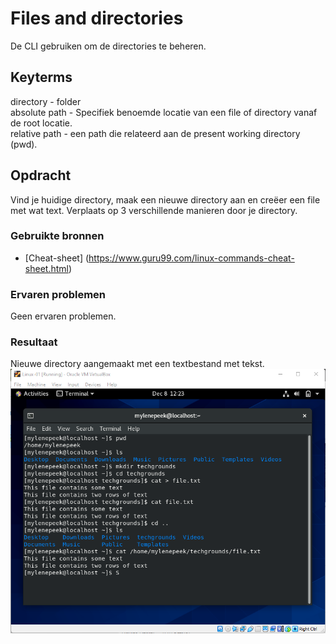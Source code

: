 # Files and directories
De CLI gebruiken om de directories te beheren. 

## Keyterms
directory - folder <br/>
absolute path - Specifiek benoemde locatie van een file of directory vanaf de root locatie. <br/>
relative path - een path die relateerd aan de present working directory (pwd).

## Opdracht
Vind je huidige directory, maak een nieuwe directory aan en creëer een file met wat text. Verplaats op 3 verschillende manieren door je directory. 

### Gebruikte bronnen
- [Cheat-sheet] (https://www.guru99.com/linux-commands-cheat-sheet.html)

### Ervaren problemen
Geen ervaren problemen. 

### Resultaat
Nieuwe directory aangemaakt met een textbestand met tekst. 
![files-directories](../00_includes/01_Linux_01/files-directories.png)